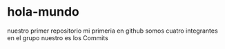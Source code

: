 # hola-mundo
nuestro primer repositorio
mi primeria en github
somos cuatro integrantes en el grupo
nuestro es los Commits
